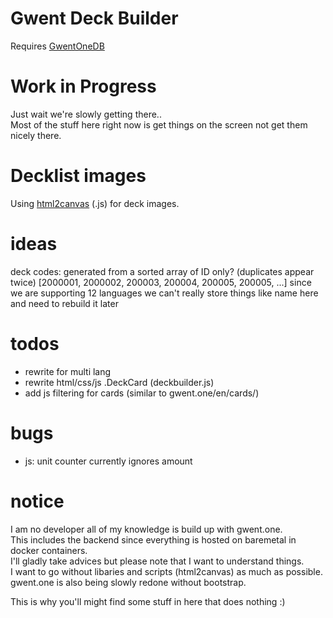 # Gwent Deck Builder
Requires [GwentOneDB](https://github.com/teddybee-r/GwentOneDB "github.com/teddybee-r/GwentOneDB")  

# Work in Progress
Just wait we're slowly getting there..  
Most of the stuff here right now is get things on the screen not get them nicely there.

# Decklist images
Using [html2canvas](https://html2canvas.hertzen.com/ "html2canvas.hertzen.com") (.js) for deck images.


# ideas
deck codes: generated from a sorted array of ID only? (duplicates appear twice) [2000001, 2000002, 200003, 200004, 200005, 200005, ...]
since we are supporting 12 languages we can't really store things like name here and need to rebuild it later

# todos
- rewrite for multi lang
- rewrite html/css/js .DeckCard (deckbuilder.js)
- add js filtering for cards (similar to gwent.one/en/cards/)

# bugs
- js: unit counter currently ignores amount

# notice
I am no developer all of my knowledge is build up with gwent.one.  
This includes the backend since everything is hosted on baremetal in docker containers.  
I'll gladly take advices but please note that I want to understand things.  
I want to go without libaries and scripts (html2canvas) as much as possible.  
gwent.one is also being slowly redone without bootstrap.  

This is why you'll might find some stuff in here that does nothing :)